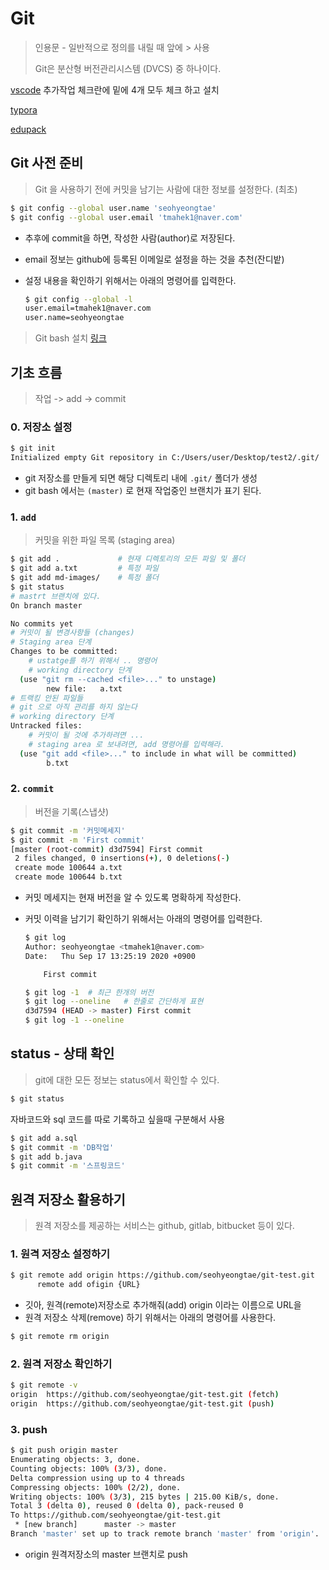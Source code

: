 # Git

> 인용문 - 일반적으로 정의를 내릴 때 앞에 > 사용
>
> Git은 분산형 버전관리시스템 (DVCS) 중 하나이다.

[vscode](https://code.visualstudio.com/ )    추가작업 체크란에 밑에 4개 모두 체크 하고 설치

[typora](https://typora.io/#windows )

[edupack](https://education.github.com/pack)

## Git 사전 준비

> Git 을 사용하기 전에 커밋을 남기는 사람에 대한 정보를 설정한다. (최초)



```bash
$ git config --global user.name 'seohyeongtae'
$ git config --global user.email 'tmahek1@naver.com'
```

* 추후에 commit을 하면, 작성한 사람(author)로 저장된다.

* email 정보는 github에 등록된 이메일로 설정을 하는 것을 추천(잔디밭)

* 설정 내용을 확인하기 위해서는 아래의 명령어를 입력한다.

  ```bash
  $ git config --global -l
  user.email=tmahek1@naver.com
  user.name=seohyeongtae
  ```

> Git bash 설치 [링크](https://gitforwindows.org/ )

## 기초 흐름

> 작업 -> add -> commit

### 0. 저장소 설정

```bash
$ git init
Initialized empty Git repository in C:/Users/user/Desktop/test2/.git/
```

* git 저장소를 만들게 되면 해당 디렉토리 내에 `.git/` 폴더가 생성
* git bash 에서는 `(master)` 로 현재 작업중인 브랜치가 표기 된다.

### 1. `add`

> 커밋을 위한 파일 목록 (staging area)

```bash
$ git add .  			# 현재 디렉토리의 모든 파일 및 폴더
$ git add a.txt 		# 특정 파일
$ git add md-images/	# 특정 폴더
$ git status
# mastrt 브랜치에 있다.
On branch master

No commits yet
# 커밋이 될 변경사항들 (changes)
# Staging area 단계
Changes to be committed:
	# ustatge를 하기 위해서 .. 명령어 
	# working directory 단계
  (use "git rm --cached <file>..." to unstage)
        new file:   a.txt
# 트랙킹 안된 파일들
# git 으로 아직 관리를 하지 않는다
# working directory 단계
Untracked files:
	# 커밋이 될 것에 추가하려면 ...
	# staging area 로 보내려면, add 명령어를 입력해라.
  (use "git add <file>..." to include in what will be committed)
        b.txt


```

### 2. `commit`

> 버전을 기록(스냅샷)

```bash
$ git commit -m '커밋메세지'
$ git commit -m 'First commit'
[master (root-commit) d3d7594] First commit
 2 files changed, 0 insertions(+), 0 deletions(-)
 create mode 100644 a.txt
 create mode 100644 b.txt

```

* 커밋 메세지는 현재 버전을 알 수 있도록 명확하게 작성한다.

* 커밋 이력을 남기기 확인하기 위해서는 아래의 명령어를 입력한다.

  ```bash
  $ git log
  Author: seohyeongtae <tmahek1@naver.com>
  Date:   Thu Sep 17 13:25:19 2020 +0900
  
      First commit
  
  $ git log -1	# 최근 한개의 버전
  $ git log --oneline	# 한줄로 간단하게 표현
  d3d7594 (HEAD -> master) First commit
  $ git log -1 --oneline
  ```

## status - 상태 확인

> git에 대한 모든 정보는 status에서 확인할 수 있다.

```bash
$ git status
```



 자바코드와 sql 코드를 따로 기록하고 싶을때 구분해서 사용

```bash
$ git add a.sql
$ git commit -m 'DB작업'
$ git add b.java 
$ git commit -m '스프링코드'
```



## 원격 저장소 활용하기

> 원격 저장소를 제공하는 서비스는 github, gitlab, bitbucket 등이 있다.

### 1. 원격 저장소 설정하기

```bash
$ git remote add origin https://github.com/seohyeongtae/git-test.git
      remote add ofigin {URL}
```

* 깃아, 원격(remote)저장소로 추가해줘(add) origin 이라는 이름으로 URL을
* 원격 저장소 삭제(remove) 하기 위해서는 아래의 명령어를 사용한다.

```bash
$ git remote rm origin
```

### 2. 원격 저장소 확인하기

```bash
$ git remote -v
origin  https://github.com/seohyeongtae/git-test.git (fetch)
origin  https://github.com/seohyeongtae/git-test.git (push)
```

### 3. push

```bash
$ git push origin master
Enumerating objects: 3, done.
Counting objects: 100% (3/3), done.
Delta compression using up to 4 threads
Compressing objects: 100% (2/2), done.
Writing objects: 100% (3/3), 215 bytes | 215.00 KiB/s, done.
Total 3 (delta 0), reused 0 (delta 0), pack-reused 0
To https://github.com/seohyeongtae/git-test.git
 * [new branch]      master -> master
Branch 'master' set up to track remote branch 'master' from 'origin'.

```

* origin 원격저장소의 master 브랜치로 push